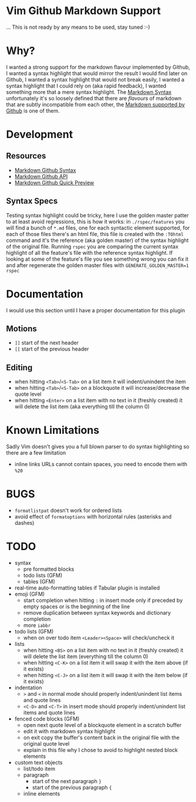 # Vim Github Markdown Support
... This is not ready by any means to be used, stay tuned :-)


# Why?
I wanted a strong support for the markdown flavour implemented by Github, I wanted a syntax highlight that would mirror the result I would find later on Github, I wanted a syntax highlight that would not break easily, I wanted a syntax highlight that I could rely on (aka rapid feedback), I wanted something more that a mere syntax highlight. The [Markdown Syntax](http://daringfireball.net/projects/markdown/syntax) unfortunately it's so loosely defined that there are *flavours* of markdown that are subtly incompatible from each other, the [Markdown supported by Github](https://help.github.com/articles/github-flavored-markdown) is one of them.


# Development
## Resources
* [Markdown Github Syntax](https://help.github.com/articles/github-flavored-markdown)
* [Markdown Github API](http://developer.github.com/v3/markdown)
* [Markdown Github Quick Preview](http://github-markdown-preview.heroku.com/)

## Syntax Specs
Testing syntax highlight could be tricky, here I use the golden master patter to at least avoid regressions, this is how it works: in `./rspec/features` you will find a bunch of `*.md` files, one for each syntactic element supported, for each of those files there's an html file, this file is created with the `:TOhtml` command and it's the reference (aka golden master) of the syntax highlight of the original file. Running `rspec` you are comparing the current syntax highlight of all the feature's file with the reference syntax highlight. If looking at some of the feature's file you see something wrong you can fix it and after regenerate the golden master files with `GENERATE_GOLDEN_MASTER=1 rspec`


# Documentation
I would use this section until I have a proper documentation for this plugin

## Motions
* `]]` start of the next header
* `[[` start of the previous header

## Editing
* when hitting `<Tab>`/`<S-Tab>` on a list item it will indent/unindent the item
* when hitting `<Tab>`/`<S-Tab>` on a blockquote it will increase/decrease the quote level
* when hitting `<Enter>` on a list item with no text in it (freshly created) it will delete the list item (aka everything till the column 0)


# Known Limitations
Sadly Vim doesn't gives you a full blown parser to do syntax highlighting so there are a few limitation
* inline links URLs cannot contain spaces, you need to encode them with `%20`


# BUGS
* `formatlistpat` doesn't work for ordered lists
* avoid effect of `formatoptions` with horizontal rules (asterisks and dashes)


# TODO
* syntax
  * pre formatted blocks
  * todo lists (GFM)
  * tables (GFM)
* real-time auto-formatting tables if Tabular plugin is installed
* emoji (GFM)
  * start completion when hitting `:` in insert mode only if preceded by empty spaces or is the beginning of the line
  * remove duplication between syntax keywords and dictionary completion
  * more `iabbr`
* todo lists (GFM)
  * when on over todo item `<Leader><Space>` will check/uncheck it
* lists
  * when hitting `<BS>` on a list item with no text in it (freshly created) it will delete the list item (everything till the column 0)
  * when hitting `<C-K>` on a list item it will swap it with the item above (if it exists)
  * when hitting `<C-J>` on a list item it will swap it with the item below (if it exists)
* indentation
  * `>` and `<` in normal mode should properly indent/unindent list items and quote lines
  * `<C-D>` and `<C-T>` in insert mode should properly indent/unindent list items and quote lines
* fenced code blocks (GFM)
  * open next quote level of a blockquote element in a scratch buffer
  * edit it with markdown syntax highlight
  * on exit copy the buffer's content back in the original file with the original quote level
  * explain in this file why I chose to avoid to highlight nested block elements
* custom text objects
  * list/todo item
  * paragraph
    * start of the next paragraph `}`
    * start of the previous paragraph `{`
  * inline elements

